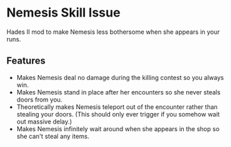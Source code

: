 # Nemesis Skill Issue

Hades II mod to make Nemesis less bothersome when she appears in your runs.

## Features

- Makes Nemesis deal no damage during the killing contest so you always win.
- Makes Nemesis stand in place after her encounters so she never steals doors from you.
- Theoretically makes Nemesis teleport out of the encounter rather than stealing your doors. (This should only ever trigger if you somehow wait out massive delay.)
- Makes Nemesis infinitely wait around when she appears in the shop so she can't steal any items.
